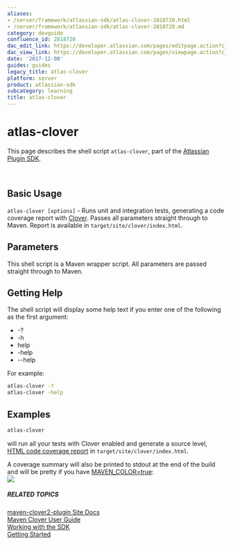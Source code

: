 ```yaml
---
aliases:
- /server/framework/atlassian-sdk/atlas-clover-2818720.html
- /server/framework/atlassian-sdk/atlas-clover-2818720.md
category: devguide
confluence_id: 2818720
dac_edit_link: https://developer.atlassian.com/pages/editpage.action?cjm=wozere&pageId=2818720
dac_view_link: https://developer.atlassian.com/pages/viewpage.action?cjm=wozere&pageId=2818720
date: '2017-12-08'
guides: guides
legacy_title: atlas-clover
platform: server
product: atlassian-sdk
subcategory: learning
title: atlas-clover
---
```

# atlas-clover

This page describes the shell script `atlas-clover`, part of the [Atlassian Plugin SDK](/server/framework/atlassian-sdk/working-with-the-sdk).

 

## Basic Usage

`atlas-clover [options]` - Runs unit and integration tests, generating a code coverage report with <a href="http://atlassian.com/clover" class="external-link">Clover</a>. Passes all parameters straight through to Maven. Report is available in `target/site/clover/index.html`.

## Parameters

This shell script is a Maven wrapper script. All parameters are passed straight through to Maven.

## Getting Help

The shell script will display some help text if you enter one of the following as the first argument:

-   -?
-   -h
-   help
-   -help
-   --help

For example:

``` bash
atlas-clover -?
atlas-clover -help
```

## Examples

``` bash
atlas-clover
```

will run all your tests with Clover enabled and generate a source level, <a href="http://clover.atlassian.com/browse/guice/" class="external-link">HTML code coverage report</a> in `target/site/clover/index.html`.

A coverage summary will also be printed to stdout at the end of the build and will be pretty if you have [MAVEN\_COLOR=true](/server/framework/atlassian-sdk/colour-coding-your-maven-output-2818644.html):  
![](/server/framework/atlassian-sdk/images/screen-capture-5.png)

##### RELATED TOPICS

<a href="http://docs.atlassian.com/maven-clover2-plugin/2.6.0/" class="external-link">maven-clover2-plugin Site Docs</a>  
<a href="http://confluence.atlassian.com/x/K4CDBQ" class="external-link">Maven Clover User Guide</a>  
[Working with the SDK](/server/framework/atlassian-sdk/working-with-the-sdk)  
[Getting Started](/server/framework/atlassian-sdk/index)












































































































































